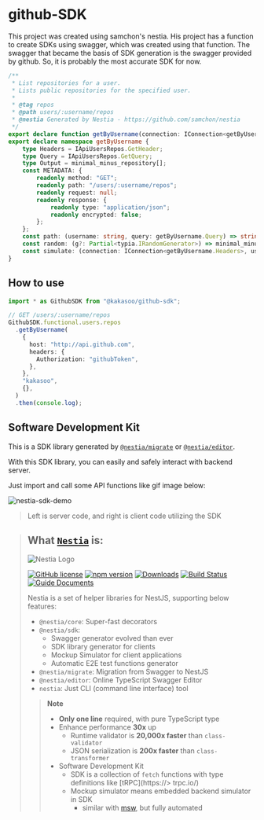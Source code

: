 # github-SDK

This project was created using samchon's nestia. His project has a function to create SDKs using swagger, which was created using that function. The swagger that became the basis of SDK generation is the swagger provided by github. So, it is probably the most accurate SDK for now.

```ts
/**
 * List repositories for a user.
 * Lists public repositories for the specified user.
 *
 * @tag repos
 * @path users/:username/repos
 * @nestia Generated by Nestia - https://github.com/samchon/nestia
 */
export declare function getByUsername(connection: IConnection<getByUsername.Headers>, username: string, query: getByUsername.Query): Promise<getByUsername.Output>;
export declare namespace getByUsername {
    type Headers = IApiUsersRepos.GetHeader;
    type Query = IApiUsersRepos.GetQuery;
    type Output = minimal_minus_repository[];
    const METADATA: {
        readonly method: "GET";
        readonly path: "/users/:username/repos";
        readonly request: null;
        readonly response: {
            readonly type: "application/json";
            readonly encrypted: false;
        };
    };
    const path: (username: string, query: getByUsername.Query) => string;
    const random: (g?: Partial<typia.IRandomGenerator>) => minimal_minus_repository[];
    const simulate: (connection: IConnection<getByUsername.Headers>, username: string, query: getByUsername.Query) => Output;
}

```

## How to use
```ts
import * as GithubSDK from "@kakasoo/github-sdk";

// GET /users/:username/repos
GithubSDK.functional.users.repos
  .getByUsername(
    {
      host: "http://api.github.com",
      headers: {
        Authorization: "githubToken",
      },
    },
    "kakasoo",
    {},
  )
  .then(console.log);
```


## Software Development Kit
This is a SDK library generated by [`@nestia/migrate`](https://nestia.io/docs/migrate) or [`@nestia/editor`](https://nestia.io/docs/editor).

With this SDK library, you can easily and safely interact with backend server.

Just import and call some API functions like gif image below:

![nestia-sdk-demo](https://user-images.githubusercontent.com/13158709/215004990-368c589d-7101-404e-b81b-fbc936382f05.gif)

> Left is server code, and right is client code utilizing the SDK

> ## What [`Nestia`](https://nestia.io) is:
> ![Nestia Logo](https://nestia.io/logo.png)
> 
> [![GitHub license](https://img.shields.io/badge/license-MIT-blue.svg)](https://github.com/samchon/nestia/blob/master/LICENSE)
> [![npm version](https://img.shields.io/npm/v/@nestia/core.svg)](https://www.npmjs.com/package/@nestia/core)
> [![Downloads](https://img.shields.io/npm/dm/@nestia/core.svg)](https://www.npmjs.com/package/@nestia/core)
> [![Build Status](https://github.com/samchon/nestia/workflows/build/badge.svg)](https://github.com/samchon/nestia/actions?query=workflow%3Abuild)
> [![Guide Documents](https://img.shields.io/badge/guide-documents-forestgreen)](https://nestia.io/docs/)
> 
> Nestia is a set of helper libraries for NestJS, supporting below features:
> 
>   - `@nestia/core`: Super-fast decorators
>   - `@nestia/sdk`:
>     - Swagger generator evolved than ever
>     - SDK library generator for clients
>     - Mockup Simulator for client applications
>     - Automatic E2E test functions generator
>   - `@nestia/migrate`: Migration from Swagger to NestJS
>   - `@nestia/editor`: Online TypeScript Swagger Editor
>   - `nestia`: Just CLI (command line interface) tool
> 
>> **Note**
>> 
>> - **Only one line** required, with pure TypeScript type
>> - Enhance performance **30x** up
>>   - Runtime validator is **20,000x faster** than `class-validator`
>>   - JSON serialization is **200x faster** than `class-transformer`
>> - Software Development Kit
>>   - SDK is a collection of `fetch` functions with type definitions like [tRPC](https://> trpc.io/)
>>   - Mockup simulator means embedded backend simulator in SDK
>>     - similar with [msw](https://mswjs.io/), but fully automated